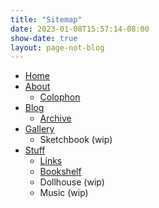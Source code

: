 ```yaml
---
title: "Sitemap"
date: 2023-01-08T15:57:14-08:00
show-date: true
layout: page-not-blog
---
```


- [Home](/index.html)  
- [About](/about.html)  
  - [Colophon](/colophoni.html) 
- [Blog](/blog.html)
  - [Archive](/blog/archive.html)  
- [Gallery](/gallery.html)  
  - Sketchbook (wip)
- [Stuff](/stuff.html)  
  - [Links](/links.html)
  - [Bookshelf](/bookshelf.html)
  - Dollhouse (wip)
  - Music (wip)
